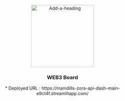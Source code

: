 <br />
<div align="center">
    <a href="https://postimg.cc/9z878ZTS"><img src="https://i.postimg.cc/Prv0NQ73/Web3.png" alt="Add-a-heading" border="0" width="200" height="200"></a>
  <h3 align="center">WEB3 Board</h3>
  * Deployed URL : https://manidills-zora-api-dash-main-e9ct4f.streamlitapp.com/
</div>
